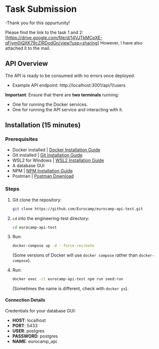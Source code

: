 # Task Submission

-Thank you for this oppurtunity!

Please find the link to the task 1 and 2: [https://drive.google.com/file/d/14VJTkMCpXE-qFiym0iQXK79cZIRDodGn/view?usp=sharing]
However, I have also attached it to the mail.

## API Overview
The API is ready to be consumed with no errors once deployed. 
- Example API endpoint:
 http://localhost:3001/api/1/users


**Important**: Ensure that there are **two terminals** running:
- One for running the Docker services.
- One for running the API service and interacting with it.

## Installation (15 minutes)

### Prerequisites
- Docker installed | [Docker Installation Guide](https://docs.docker.com/get-docker/)
- Git installed | [Git Installation Guide](https://git-scm.com/book/en/v2/Getting-Started-Installing-Git)
- WSL2 for Windows | [WSL2 Installation Guide](https://learn.microsoft.com/en-us/windows/wsl/install)
- A database GUI
- NPM | [NPM Installation Guide](https://docs.npmjs.com/cli/v6/commands/npm-install)
- Postman | [Postman Download](https://www.postman.com/)

### Steps
1. Git clone the repository:
    ```bash
    git clone https://github.com/Eurocamp/eurocamp-api-test.git
    ```
2. `cd` into the engineering-test directory:
    ```bash
    cd eurocamp-api-test
    ```
3. Run:
    ```bash
    docker-compose up -d --force-recreate
    ```
   (Some versions of Docker will use `docker compose` rather than `docker-compose`).

4. Run:
    ```bash
    docker exec -it eurocamp-api-test npm run seed:run
    ```
   (Sometimes the name is different, check with `docker ps`).



#### Connection Details

Credentials for your database GUI:

- **HOST**: localhost
- **PORT**: 5433
- **USER**: postgres
- **PASSWORD**: postgres
- **NAME**: eurocamp_api
